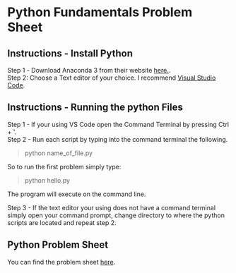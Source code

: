 # Python Fundamentals Problem Sheet

## Instructions - Install Python
Step 1 - Download Anaconda 3 from their website [here.](https://www.anaconda.com/download/).  
Step 2: Choose a Text editor of your choice. I recommend [Visual Studio Code](https://code.visualstudio.com/download).

## Instructions - Running the python Files
Step 1 - If your using VS Code open the Command Terminal by pressing Ctrl + '.  
Step 2 - Run each script by typing into the command terminal the following.  
> python name_of_file.py  

So to run the first problem simply type:  
> python hello.py  

The program will execute on the command line.  

Step 3 - If the text editor your using does not have a command terminal simply open your command prompt, change directory to where the python scripts are located and repeat step 2.  

## Python Problem Sheet
You can find the problem sheet [here](https://emerging-technologies.github.io/problems/python-fundamentals.html).


